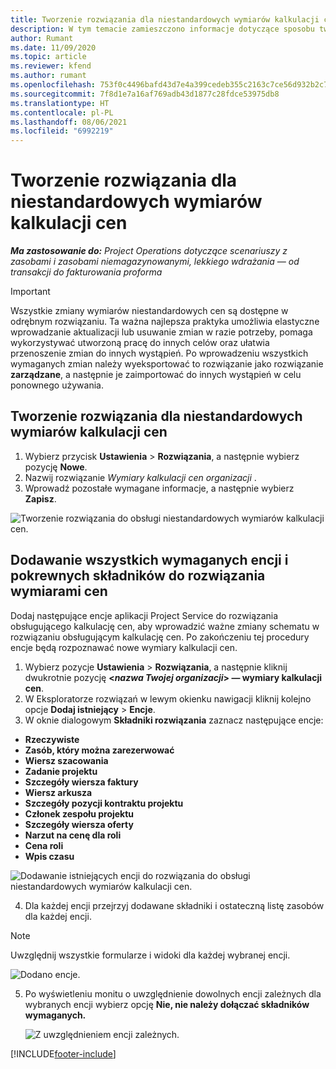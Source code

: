 ```yaml
---
title: Tworzenie rozwiązania dla niestandardowych wymiarów kalkulacji cen
description: W tym temacie zamieszczono informacje dotyczące sposobu tworzenia rozwiązań obsługujących niestandardowe wymiary kalkulacji cen.
author: Rumant
ms.date: 11/09/2020
ms.topic: article
ms.reviewer: kfend
ms.author: rumant
ms.openlocfilehash: 753f0c4496bafd43d7e4a399cedeb355c2163c7ce56d932b2c786d5f2e672b6b
ms.sourcegitcommit: 7f8d1e7a16af769adb43d1877c28fdce53975db8
ms.translationtype: HT
ms.contentlocale: pl-PL
ms.lasthandoff: 08/06/2021
ms.locfileid: "6992219"
---
```

# <a name="create-a-solution-for-custom-pricing-dimensions"></a>Tworzenie rozwiązania dla niestandardowych wymiarów kalkulacji cen

 _**Ma zastosowanie do:** Project Operations dotyczące scenariuszy z zasobami i zasobami niemagazynowanymi, lekkiego wdrażania — od transakcji do fakturowania proforma_ 

>[!IMPORTANT]
>Wszystkie zmiany wymiarów niestandardowych cen są dostępne w odrębnym rozwiązaniu. Ta ważna najlepsza praktyka umożliwia elastyczne wprowadzanie aktualizacji lub usuwanie zmian w razie potrzeby, pomaga wykorzystywać utworzoną pracę do innych celów oraz ułatwia przenoszenie zmian do innych wystąpień. Po wprowadzeniu wszystkich wymaganych zmian należy wyeksportować to rozwiązanie jako rozwiązanie **zarządzane**, a następnie je zaimportować do innych wystąpień w celu ponownego używania.

## <a name="create-a-solution-for-custom-pricing-dimensions"></a>Tworzenie rozwiązania dla niestandardowych wymiarów kalkulacji cen

1.  Wybierz przycisk **Ustawienia** > **Rozwiązania**, a następnie wybierz pozycję **Nowe**.
2.  Nazwij rozwiązanie *Wymiary kalkulacji cen organizacji <your organization name>*.
3. Wprowadź pozostałe wymagane informacje, a następnie wybierz **Zapisz**.

  ![Tworzenie rozwiązania do obsługi niestandardowych wymiarów kalkulacji cen.](./media/Creation-of-custom-pricing-dimension-solution.png)
 
## <a name="add-all-required-entities-and-related-components-to-the-pricing-dimension-solution"></a>Dodawanie wszystkich wymaganych encji i pokrewnych składników do rozwiązania wymiarami cen

Dodaj następujące encje aplikacji Project Service do rozwiązania obsługującego kalkulację cen, aby wprowadzić ważne zmiany schematu w rozwiązaniu obsługującym kalkulację cen. Po zakończeniu tej procedury encje będą rozpoznawać nowe wymiary kalkulacji cen.

1.  Wybierz pozycje **Ustawienia** > **Rozwiązania**, a następnie kliknij dwukrotnie pozycję **<*nazwa Twojej organizacji*> — wymiary kalkulacji cen**.
2.  W Eksploratorze rozwiązań w lewym okienku nawigacji kliknij kolejno opcje **Dodaj istniejący** > **Encje**.
3.  W oknie dialogowym **Składniki rozwiązania** zaznacz następujące encje:
 
   - **Rzeczywiste**
   - **Zasób, który można zarezerwować**
   - **Wiersz szacowania**
   - **Zadanie projektu**
   - **Szczegóły wiersza faktury**
   - **Wiersz arkusza**
   - **Szczegóły pozycji kontraktu projektu**
   - **Członek zespołu projektu**
   - **Szczegóły wiersza oferty**
   - **Narzut na cenę dla roli**
   - **Cena roli**
   - **Wpis czasu**
 
   ![Dodawanie istniejących encji do rozwiązania do obsługi niestandardowych wymiarów kalkulacji cen.](./media/Existing-entities-to-PD-solution.png)
 
 4. Dla każdej encji przejrzyj dodawane składniki i ostateczną listę zasobów dla każdej encji. 

   >[!NOTE]
   > Uwzględnij wszystkie formularze i widoki dla każdej wybranej encji.

  ![Dodano encje.](./media/solution-component-selection.png)


5.  Po wyświetleniu monitu o uwzględnienie dowolnych encji zależnych dla wybranych encji wybierz opcję **Nie, nie należy dołączać składników wymaganych.**

    ![Z uwzględnieniem encji zależnych.](./media/Do-not-include-required.png)


[!INCLUDE[footer-include](../includes/footer-banner.md)]